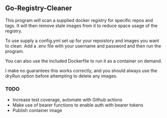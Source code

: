 
## Go-Registry-Cleaner

This program will scan a supplied docker registry for specific repos and tags.  It will then remove stale images from it to reduce space usage of the registry.

To use supply a config.yml set up for your repoistory and images you want to clean.  Add a .env file with your username and password and then run the program.  

You can also use the included Dockerfile to run it as a container on demand.

I make no guarantees this works correctly, and you should always use the dryRun option before attempting to delete any images.

### T0DO 

- Increase test coverage, automate with Github actions
- Make use of bearer functions to enable auth with bearer tokens
- Publish container image

